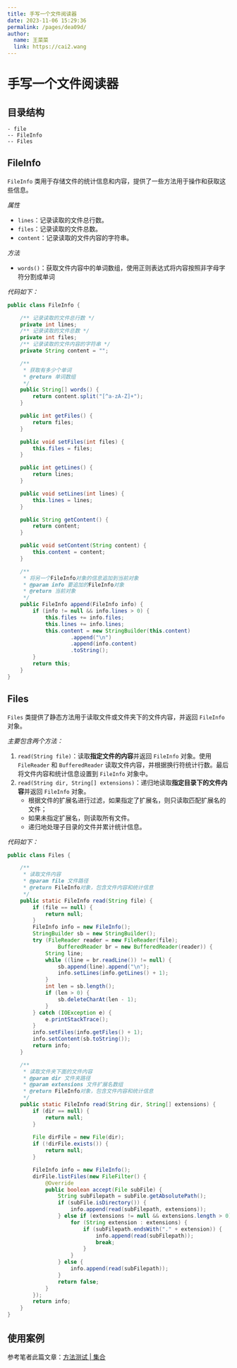 ```yaml
---
title: 手写一个文件阅读器
date: 2023-11-06 15:29:36
permalink: /pages/dea09d/
author: 
  name: 王菜菜
  link: https://cai2.wang
---
```

# 手写一个文件阅读器

## 目录结构

```
- file
-- FileInfo
-- Files
```

## FileInfo

`FileInfo` 类用于存储文件的统计信息和内容，提供了一些方法用于操作和获取这些信息。

*属性*

- `lines`：记录读取的文件总行数。
- `files`：记录读取的文件总数。
- `content`：记录读取的文件内容的字符串。

*方法*

- `words()`：获取文件内容中的单词数组，使用正则表达式将内容按照非字母字符分割成单词

*代码如下：*

```java
public class FileInfo {

	/** 记录读取的文件总行数 */
	private int lines;
	/** 记录读取的文件总数 */
	private int files;
	/** 记录读取的文件内容的字符串 */
	private String content = "";

	/**
	 * 获取有多少个单词
	 * @return 单词数组
	 */
	public String[] words() {
		return content.split("[^a-zA-Z]+");
	}

	public int getFiles() {
		return files;
	}

	public void setFiles(int files) {
		this.files = files;
	}

	public int getLines() {
		return lines;
	}

	public void setLines(int lines) {
		this.lines = lines;
	}

	public String getContent() {
		return content;
	}

	public void setContent(String content) {
		this.content = content;
	}

	/**
	 * 将另一个FileInfo对象的信息追加到当前对象
	 * @param info 要追加的FileInfo对象
	 * @return 当前对象
	 */
	public FileInfo append(FileInfo info) {
		if (info != null && info.lines > 0) {
			this.files += info.files;
			this.lines += info.lines;
			this.content = new StringBuilder(this.content)
					.append("\n")
					.append(info.content)
					.toString();
		}
		return this;
	}
}
```

## Files

`Files` 类提供了静态方法用于读取文件或文件夹下的文件内容，并返回 `FileInfo` 对象。

*主要包含两个方法：*

1. `read(String file)`：读取**指定文件的内容**并返回 `FileInfo` 对象。使用 `FileReader` 和 `BufferedReader` 读取文件内容，并根据换行符统计行数。最后将文件内容和统计信息设置到 `FileInfo` 对象中。
2. `read(String dir, String[] extensions)`：递归地读取**指定目录下的文件内容**并返回 `FileInfo` 对象。
   - 根据文件的扩展名进行过滤，如果指定了扩展名，则只读取匹配扩展名的文件；
   - 如果未指定扩展名，则读取所有文件。
   - 递归地处理子目录的文件并累计统计信息。

*代码如下：*

```java
public class Files {

	/**
	 * 读取文件内容
	 * @param file 文件路径
	 * @return FileInfo对象，包含文件内容和统计信息
	 */
	public static FileInfo read(String file) {
		if (file == null) {
			return null;
		}
		FileInfo info = new FileInfo();
		StringBuilder sb = new StringBuilder();
		try (FileReader reader = new FileReader(file);
				BufferedReader br = new BufferedReader(reader)) {
            String line;
            while ((line = br.readLine()) != null) {
            	sb.append(line).append("\n");
            	info.setLines(info.getLines() + 1);
            }
            int len = sb.length();
            if (len > 0) {
                sb.deleteCharAt(len - 1);
            }
        } catch (IOException e) {
            e.printStackTrace();
        }
		info.setFiles(info.getFiles() + 1);
		info.setContent(sb.toString());
		return info;
	}

	/**
	 * 读取文件夹下面的文件内容
	 * @param dir 文件夹路径
	 * @param extensions 文件扩展名数组
	 * @return FileInfo对象，包含文件内容和统计信息
	 */
	public static FileInfo read(String dir, String[] extensions) {
		if (dir == null) {
			return null;
		}
		
		File dirFile = new File(dir);
		if (!dirFile.exists()) {
			return null;
		}

		FileInfo info = new FileInfo();
		dirFile.listFiles(new FileFilter() {
			@Override
			public boolean accept(File subFile) {
				String subFilepath = subFile.getAbsolutePath();
				if (subFile.isDirectory()) {
					info.append(read(subFilepath, extensions));
				} else if (extensions != null && extensions.length > 0) {
					for (String extension : extensions) {
						if (subFilepath.endsWith("." + extension)) {
							info.append(read(subFilepath));
							break;
						}
					}
				} else {
					info.append(read(subFilepath));
				}
				return false;
			}
		});
		return info;
	}
}
```

## 使用案例

参考笔者此篇文章：[方法测试 | 集合](https://cmty256.github.io/pages/7df3a5/#方法测试)
